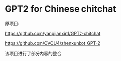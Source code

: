 # GPT2 for Chinese chitchat

原项目: 

https://github.com/yangjianxin1/GPT2-chitchat

https://github.com/OVOU4/zhenxunbot_GPT-2

该项目进行了部分内容的整合
